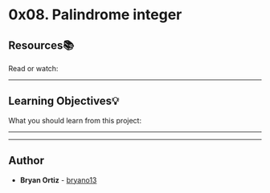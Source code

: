 # 0x08. Palindrome integer

## Resources:books:
Read or watch:

---
## Learning Objectives:bulb:
What you should learn from this project:

---
---

## Author
* **Bryan Ortiz** - [bryano13](https://github.com/bryano13)